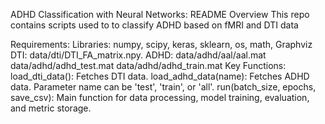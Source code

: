 
ADHD Classification with Neural Networks: README
Overview
This repo contains scripts used to  to classify ADHD based on fMRI and DTI data

Requirements:
Libraries: numpy, scipy, keras, sklearn, os, math, Graphviz
DTI: data/dti/DTI_FA_matrix.npy.
ADHD:
data/adhd/aal/aal.mat
data/adhd/adhd_test.mat
data/adhd/adhd_train.mat
Key Functions:
load_dti_data(): Fetches DTI data.
load_adhd_data(name): Fetches ADHD data. Parameter name can be 'test', 'train', or 'all'.
run(batch_size, epochs, save_csv): Main function for data processing, model training, evaluation, and metric storage.

